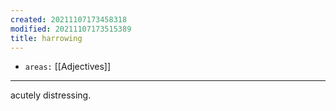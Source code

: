 ```yaml
---
created: 20211107173458318
modified: 20211107173515389
title: harrowing
---
```


- `areas:` [[Adjectives]]

---

acutely distressing.
